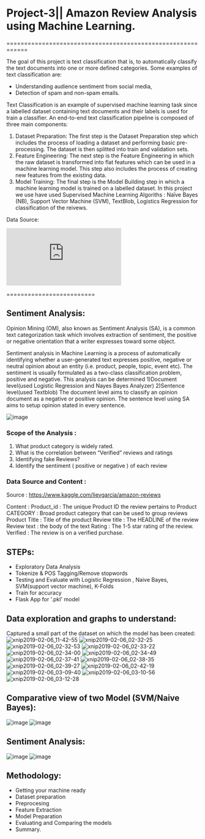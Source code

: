 # Project-3|| Amazon Review Analysis using Machine Learning.
============================================================


The goal of this project is text classification that is, to automatically classify the text documents into one or more defined categories. Some examples of text classification are:
* Understanding audience sentiment from social media,
* Detection of spam and non-spam emails.

Text Classification is an example of supervised machine learning task since a labelled dataset containing text documents and their labels is used for train a classifier. An end-to-end text classification pipeline is composed of three main components:

1. Dataset Preparation: The first step is the Dataset Preparation step which includes the process of loading a dataset and performing basic pre-processing. The dataset is then splitted into train and validation sets.
2. Feature Engineering: The next step is the Feature Engineering in which the raw dataset is transformed into flat features which can be used in a machine learning model. This step also includes the process of creating new features from the existing data.
3. Model Training: The final step is the Model Building step in which a machine learning model is trained on a labelled dataset.
In this project we use have used Supervised Machine Learning Algoriths :
Naïve Bayes  (NB), 
Support  Vector  Machine  (SVM),
TextBlob,
Logistics Regression for classification of the reivews.

Data Source:

![image](https://s3.amazonaws.com/amazon-reviews-pds/tsv/index.txt)

=========================
## Sentiment Analysis:
Opinion Mining (OM), also known as Sentiment Analysis (SA), is a  common text categorization task which involves extraction of sentiment, the positive or negative orientation that a writer expresses toward some object. 

Sentiment analysis in Machine Learning is a process of automatically identifying whether a user-generated text expresses positive, negative or neutral opinion about an entity (i.e. product, people, topic, event etc).
The sentiment is usually formulated as a two-class  classification  problem,  positive  and  negative.
This analysis can be determined 
1)Document level(used Logistic Regression and Nayes Bayes Analyzer) 
2)Sentence level(used Textblob)
The document level aims to classify an opinion document as a negative or positive opinion.
The sentence level using SA aims to setup opinion stated in every sentence. 

![image](https://user-images.githubusercontent.com/41707119/52385242-b2609300-2a4e-11e9-86c0-cfdc5ccf073a.png)
### Scope of the Analysis :

1. What product category is widely rated.
2. What is the correlation between “Verified” reviews and ratings 
3. Identifying fake Reviews?
4. Identify the sentiment ( positive or negative ) of each review

### Data Source and Content :

Source :  https://www.kaggle.com/lievgarcia/amazon-reviews

Content : 
Product_id             : The unique Product ID the review pertains to
Product CATEGORY : Broad product category that can be used to group reviews 
Product Title         : Title of the product
Review title            : The HEADLINE of the review
Review text             :  the body of the text 
Rating                      : The 1-5 star rating of the review.
Verified                   : The review is on a verified purchase.

STEPs:
-------
* Exploratory Data Analysis
* Tokenize & POS Tagging/Remove stopwords
* Testing and Evaluate with Logistic Regression , Naive Bayes, SVM(support vector machine), K-Folds
* Train for accuracy
* Flask App for '.pkl' model 

Data exploration and graphs to understand:
------------------------------------------

Captured a small part of the dataset on which the model has been created:
![xnip2019-02-06_11-42-55](https://user-images.githubusercontent.com/41707119/52384818-04a0b480-2a4d-11e9-9b15-0e9c1ccb64cd.jpg)
![xnip2019-02-06_02-32-25](https://user-images.githubusercontent.com/41707119/52384805-04081e00-2a4d-11e9-8234-f70b41a992c8.jpg)
![xnip2019-02-06_02-32-53](https://user-images.githubusercontent.com/41707119/52384806-04081e00-2a4d-11e9-9702-d8c60e86ce22.jpg)
![xnip2019-02-06_02-33-22](https://user-images.githubusercontent.com/41707119/52384807-04081e00-2a4d-11e9-9fb3-b8e6503445d4.jpg)
![xnip2019-02-06_02-34-00](https://user-images.githubusercontent.com/41707119/52384808-04081e00-2a4d-11e9-8b42-d43b3d4e98e2.jpg)
![xnip2019-02-06_02-34-49](https://user-images.githubusercontent.com/41707119/52384809-04081e00-2a4d-11e9-84b4-6f0352e58e48.jpg)
![xnip2019-02-06_02-37-41](https://user-images.githubusercontent.com/41707119/52384811-04081e00-2a4d-11e9-879e-1977bde0ac13.jpg)
![xnip2019-02-06_02-38-35](https://user-images.githubusercontent.com/41707119/52384812-04081e00-2a4d-11e9-911a-0f86ca6430e7.jpg)
![xnip2019-02-06_02-39-27](https://user-images.githubusercontent.com/41707119/52384813-04a0b480-2a4d-11e9-8702-303f6f172bc2.jpg)
![xnip2019-02-06_02-42-19](https://user-images.githubusercontent.com/41707119/52384814-04a0b480-2a4d-11e9-9ae9-cb790cc65a28.jpg)
![xnip2019-02-06_03-09-40](https://user-images.githubusercontent.com/41707119/52384815-04a0b480-2a4d-11e9-9edd-a3110cce8f97.jpg)
![xnip2019-02-06_03-10-56](https://user-images.githubusercontent.com/41707119/52384816-04a0b480-2a4d-11e9-9959-a3dd2395ab83.jpg)
![xnip2019-02-06_03-12-28](https://user-images.githubusercontent.com/41707119/52384817-04a0b480-2a4d-11e9-9f24-152a7aab5e25.jpg)


Comparative view of two Model (SVM/Naive Bayes):
------------------------------------------------
![image](https://user-images.githubusercontent.com/41707119/52385094-23ec1180-2a4e-11e9-9d09-b6468624c372.png)
![image](https://user-images.githubusercontent.com/41707119/52385160-71687e80-2a4e-11e9-9458-476adef98869.png)

Sentiment Analysis:
-------------------
![image](https://user-images.githubusercontent.com/41707119/52385358-3286f880-2a4f-11e9-87ac-a5794d4f9d1c.png)
![image](https://user-images.githubusercontent.com/41707119/52385411-6c57ff00-2a4f-11e9-8775-2b007febedde.png)


## Methodology:

* Getting your machine ready
* Dataset preparation
* Preprocesing
* Feature Extraction
* Model Preparation
* Evaluating and Comparing the models
* Summary.





